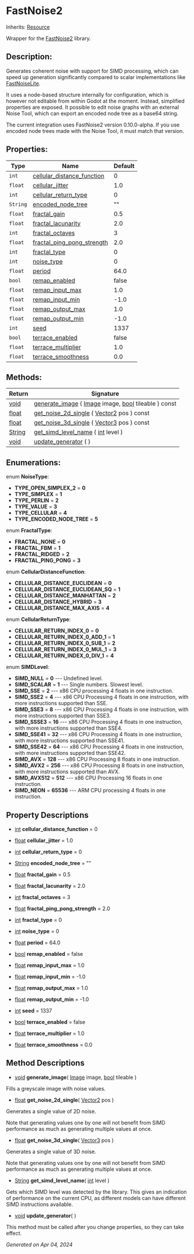 # FastNoise2

Inherits: [Resource](https://docs.godotengine.org/en/stable/classes/class_resource.html)

Wrapper for the [FastNoise2](https://github.com/Auburn/FastNoise2) library.

## Description: 

Generates coherent noise with support for SIMD processing, which can speed up generation significantly compared to scalar implementations like [FastNoiseLite](https://docs.godotengine.org/en/stable/classes/class_fastnoiselite.html).

It uses a node-based structure internally for configuration, which is however not editable from within Godot at the moment. Instead, simplified properties are exposed. It possible to edit noise graphs with an external Noise Tool, which can export an encoded node tree as a base64 string.

The current integration uses FastNoise2 version 0.10.0-alpha. If you use encoded node trees made with the Noise Tool, it must match that version.

## Properties: 


Type      | Name                                                         | Default 
--------- | ------------------------------------------------------------ | --------
`int`     | [cellular_distance_function](#i_cellular_distance_function)  | 0       
`float`   | [cellular_jitter](#i_cellular_jitter)                        | 1.0     
`int`     | [cellular_return_type](#i_cellular_return_type)              | 0       
`String`  | [encoded_node_tree](#i_encoded_node_tree)                    | ""      
`float`   | [fractal_gain](#i_fractal_gain)                              | 0.5     
`float`   | [fractal_lacunarity](#i_fractal_lacunarity)                  | 2.0     
`int`     | [fractal_octaves](#i_fractal_octaves)                        | 3       
`float`   | [fractal_ping_pong_strength](#i_fractal_ping_pong_strength)  | 2.0     
`int`     | [fractal_type](#i_fractal_type)                              | 0       
`int`     | [noise_type](#i_noise_type)                                  | 0       
`float`   | [period](#i_period)                                          | 64.0    
`bool`    | [remap_enabled](#i_remap_enabled)                            | false   
`float`   | [remap_input_max](#i_remap_input_max)                        | 1.0     
`float`   | [remap_input_min](#i_remap_input_min)                        | -1.0    
`float`   | [remap_output_max](#i_remap_output_max)                      | 1.0     
`float`   | [remap_output_min](#i_remap_output_min)                      | -1.0    
`int`     | [seed](#i_seed)                                              | 1337    
`bool`    | [terrace_enabled](#i_terrace_enabled)                        | false   
`float`   | [terrace_multiplier](#i_terrace_multiplier)                  | 1.0     
`float`   | [terrace_smoothness](#i_terrace_smoothness)                  | 0.0     
<p></p>

## Methods: 


Return                                                                      | Signature                                                                                                                                                                                                     
--------------------------------------------------------------------------- | --------------------------------------------------------------------------------------------------------------------------------------------------------------------------------------------------------------
[void](#)                                                                   | [generate_image](#i_generate_image) ( [Image](https://docs.godotengine.org/en/stable/classes/class_image.html) image, [bool](https://docs.godotengine.org/en/stable/classes/class_bool.html) tileable ) const 
[float](https://docs.godotengine.org/en/stable/classes/class_float.html)    | [get_noise_2d_single](#i_get_noise_2d_single) ( [Vector2](https://docs.godotengine.org/en/stable/classes/class_vector2.html) pos ) const                                                                      
[float](https://docs.godotengine.org/en/stable/classes/class_float.html)    | [get_noise_3d_single](#i_get_noise_3d_single) ( [Vector3](https://docs.godotengine.org/en/stable/classes/class_vector3.html) pos ) const                                                                      
[String](https://docs.godotengine.org/en/stable/classes/class_string.html)  | [get_simd_level_name](#i_get_simd_level_name) ( [int](https://docs.godotengine.org/en/stable/classes/class_int.html) level )                                                                                  
[void](#)                                                                   | [update_generator](#i_update_generator) ( )                                                                                                                                                                   
<p></p>

## Enumerations: 

enum **NoiseType**: 

- <span id="i_TYPE_OPEN_SIMPLEX_2"></span>**TYPE_OPEN_SIMPLEX_2** = **0**
- <span id="i_TYPE_SIMPLEX"></span>**TYPE_SIMPLEX** = **1**
- <span id="i_TYPE_PERLIN"></span>**TYPE_PERLIN** = **2**
- <span id="i_TYPE_VALUE"></span>**TYPE_VALUE** = **3**
- <span id="i_TYPE_CELLULAR"></span>**TYPE_CELLULAR** = **4**
- <span id="i_TYPE_ENCODED_NODE_TREE"></span>**TYPE_ENCODED_NODE_TREE** = **5**

enum **FractalType**: 

- <span id="i_FRACTAL_NONE"></span>**FRACTAL_NONE** = **0**
- <span id="i_FRACTAL_FBM"></span>**FRACTAL_FBM** = **1**
- <span id="i_FRACTAL_RIDGED"></span>**FRACTAL_RIDGED** = **2**
- <span id="i_FRACTAL_PING_PONG"></span>**FRACTAL_PING_PONG** = **3**

enum **CellularDistanceFunction**: 

- <span id="i_CELLULAR_DISTANCE_EUCLIDEAN"></span>**CELLULAR_DISTANCE_EUCLIDEAN** = **0**
- <span id="i_CELLULAR_DISTANCE_EUCLIDEAN_SQ"></span>**CELLULAR_DISTANCE_EUCLIDEAN_SQ** = **1**
- <span id="i_CELLULAR_DISTANCE_MANHATTAN"></span>**CELLULAR_DISTANCE_MANHATTAN** = **2**
- <span id="i_CELLULAR_DISTANCE_HYBRID"></span>**CELLULAR_DISTANCE_HYBRID** = **3**
- <span id="i_CELLULAR_DISTANCE_MAX_AXIS"></span>**CELLULAR_DISTANCE_MAX_AXIS** = **4**

enum **CellularReturnType**: 

- <span id="i_CELLULAR_RETURN_INDEX_0"></span>**CELLULAR_RETURN_INDEX_0** = **0**
- <span id="i_CELLULAR_RETURN_INDEX_0_ADD_1"></span>**CELLULAR_RETURN_INDEX_0_ADD_1** = **1**
- <span id="i_CELLULAR_RETURN_INDEX_0_SUB_1"></span>**CELLULAR_RETURN_INDEX_0_SUB_1** = **2**
- <span id="i_CELLULAR_RETURN_INDEX_0_MUL_1"></span>**CELLULAR_RETURN_INDEX_0_MUL_1** = **3**
- <span id="i_CELLULAR_RETURN_INDEX_0_DIV_1"></span>**CELLULAR_RETURN_INDEX_0_DIV_1** = **4**

enum **SIMDLevel**: 

- <span id="i_SIMD_NULL"></span>**SIMD_NULL** = **0** --- Undefined level.
- <span id="i_SIMD_SCALAR"></span>**SIMD_SCALAR** = **1** --- Single numbers. Slowest level.
- <span id="i_SIMD_SSE"></span>**SIMD_SSE** = **2** --- x86 CPU processing 4 floats in one instruction.
- <span id="i_SIMD_SSE2"></span>**SIMD_SSE2** = **4** --- x86 CPU Processing 4 floats in one instruction, with more instructions supported than SSE.
- <span id="i_SIMD_SSE3"></span>**SIMD_SSE3** = **8** --- x86 CPU Processing 4 floats in one instruction, with more instructions supported than SSE3.
- <span id="i_SIMD_SSSE3"></span>**SIMD_SSSE3** = **16** --- x86 CPU Processing 4 floats in one instruction, with more instructions supported than SSE4.
- <span id="i_SIMD_SSE41"></span>**SIMD_SSE41** = **32** --- x86 CPU Processing 4 floats in one instruction, with more instructions supported than SSE41.
- <span id="i_SIMD_SSE42"></span>**SIMD_SSE42** = **64** --- x86 CPU Processing 4 floats in one instruction, with more instructions supported than SSE42.
- <span id="i_SIMD_AVX"></span>**SIMD_AVX** = **128** --- x86 CPU Processing 8 floats in one instruction.
- <span id="i_SIMD_AVX2"></span>**SIMD_AVX2** = **256** --- x86 CPU Processing 8 floats in one instruction, with more instructions supported than AVX.
- <span id="i_SIMD_AVX512"></span>**SIMD_AVX512** = **512** --- x86 CPU Processing 16 floats in one instruction.
- <span id="i_SIMD_NEON"></span>**SIMD_NEON** = **65536** --- ARM CPU processing 4 floats in one instruction.


## Property Descriptions

- [int](https://docs.godotengine.org/en/stable/classes/class_int.html)<span id="i_cellular_distance_function"></span> **cellular_distance_function** = 0


- [float](https://docs.godotengine.org/en/stable/classes/class_float.html)<span id="i_cellular_jitter"></span> **cellular_jitter** = 1.0


- [int](https://docs.godotengine.org/en/stable/classes/class_int.html)<span id="i_cellular_return_type"></span> **cellular_return_type** = 0


- [String](https://docs.godotengine.org/en/stable/classes/class_string.html)<span id="i_encoded_node_tree"></span> **encoded_node_tree** = ""


- [float](https://docs.godotengine.org/en/stable/classes/class_float.html)<span id="i_fractal_gain"></span> **fractal_gain** = 0.5


- [float](https://docs.godotengine.org/en/stable/classes/class_float.html)<span id="i_fractal_lacunarity"></span> **fractal_lacunarity** = 2.0


- [int](https://docs.godotengine.org/en/stable/classes/class_int.html)<span id="i_fractal_octaves"></span> **fractal_octaves** = 3


- [float](https://docs.godotengine.org/en/stable/classes/class_float.html)<span id="i_fractal_ping_pong_strength"></span> **fractal_ping_pong_strength** = 2.0


- [int](https://docs.godotengine.org/en/stable/classes/class_int.html)<span id="i_fractal_type"></span> **fractal_type** = 0


- [int](https://docs.godotengine.org/en/stable/classes/class_int.html)<span id="i_noise_type"></span> **noise_type** = 0


- [float](https://docs.godotengine.org/en/stable/classes/class_float.html)<span id="i_period"></span> **period** = 64.0


- [bool](https://docs.godotengine.org/en/stable/classes/class_bool.html)<span id="i_remap_enabled"></span> **remap_enabled** = false


- [float](https://docs.godotengine.org/en/stable/classes/class_float.html)<span id="i_remap_input_max"></span> **remap_input_max** = 1.0


- [float](https://docs.godotengine.org/en/stable/classes/class_float.html)<span id="i_remap_input_min"></span> **remap_input_min** = -1.0


- [float](https://docs.godotengine.org/en/stable/classes/class_float.html)<span id="i_remap_output_max"></span> **remap_output_max** = 1.0


- [float](https://docs.godotengine.org/en/stable/classes/class_float.html)<span id="i_remap_output_min"></span> **remap_output_min** = -1.0


- [int](https://docs.godotengine.org/en/stable/classes/class_int.html)<span id="i_seed"></span> **seed** = 1337


- [bool](https://docs.godotengine.org/en/stable/classes/class_bool.html)<span id="i_terrace_enabled"></span> **terrace_enabled** = false


- [float](https://docs.godotengine.org/en/stable/classes/class_float.html)<span id="i_terrace_multiplier"></span> **terrace_multiplier** = 1.0


- [float](https://docs.godotengine.org/en/stable/classes/class_float.html)<span id="i_terrace_smoothness"></span> **terrace_smoothness** = 0.0


## Method Descriptions

- [void](#)<span id="i_generate_image"></span> **generate_image**( [Image](https://docs.godotengine.org/en/stable/classes/class_image.html) image, [bool](https://docs.godotengine.org/en/stable/classes/class_bool.html) tileable ) 

Fills a greyscale image with noise values.

- [float](https://docs.godotengine.org/en/stable/classes/class_float.html)<span id="i_get_noise_2d_single"></span> **get_noise_2d_single**( [Vector2](https://docs.godotengine.org/en/stable/classes/class_vector2.html) pos ) 

Generates a single value of 2D noise.

Note that generating values one by one will not benefit from SIMD performance as much as generating multiple values at once.

- [float](https://docs.godotengine.org/en/stable/classes/class_float.html)<span id="i_get_noise_3d_single"></span> **get_noise_3d_single**( [Vector3](https://docs.godotengine.org/en/stable/classes/class_vector3.html) pos ) 

Generates a single value of 3D noise.

Note that generating values one by one will not benefit from SIMD performance as much as generating multiple values at once.

- [String](https://docs.godotengine.org/en/stable/classes/class_string.html)<span id="i_get_simd_level_name"></span> **get_simd_level_name**( [int](https://docs.godotengine.org/en/stable/classes/class_int.html) level ) 

Gets which SIMD level was detected by the library. This gives an indication of performance on the current CPU, as different models can have different SIMD instructions available.

- [void](#)<span id="i_update_generator"></span> **update_generator**( ) 

This method must be called after you change properties, so they can take effect.

_Generated on Apr 04, 2024_
